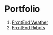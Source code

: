# Portfolio
1. [FrontEnd Weather](https://github.com/HEStefann/FrontEnd-Weather)
2. [FrontEnd Robots](https://github.com/HEStefann/FrontEnd-Robots)
